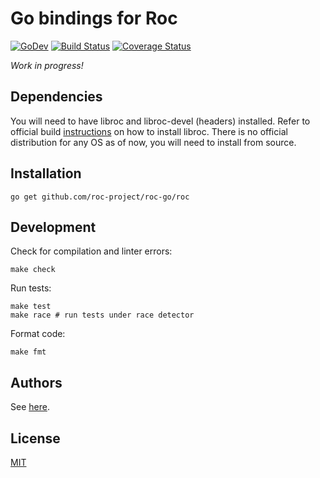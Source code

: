 # Go bindings for Roc

[![GoDev](https://img.shields.io/badge/go.dev-reference-007d9c?logo=go&logoColor=white)](https://pkg.go.dev/github.com/roc-project/roc-go/roc) [![Build Status](https://travis-ci.org/roc-project/roc-go.svg?branch=master)](https://travis-ci.org/roc-project/roc-go) [![Coverage Status](https://coveralls.io/repos/github/roc-project/roc-go/badge.svg?branch=master)](https://coveralls.io/github/roc-project/roc-go?branch=master)

_Work in progress!_

## Dependencies

You will need to have libroc and libroc-devel (headers) installed. Refer to official build [instructions](https://roc-project.github.io/roc/docs/building.html) on how to install libroc. There is no official distribution for any OS as of now, you will need to install from source.

## Installation

```
go get github.com/roc-project/roc-go/roc
```

## Development

Check for compilation and linter errors:

```
make check
```

Run tests:

```
make test
make race # run tests under race detector
```

Format code:

```
make fmt
```

## Authors

See [here](https://github.com/roc-project/roc-go/graphs/contributors).

## License

[MIT](LICENSE)
